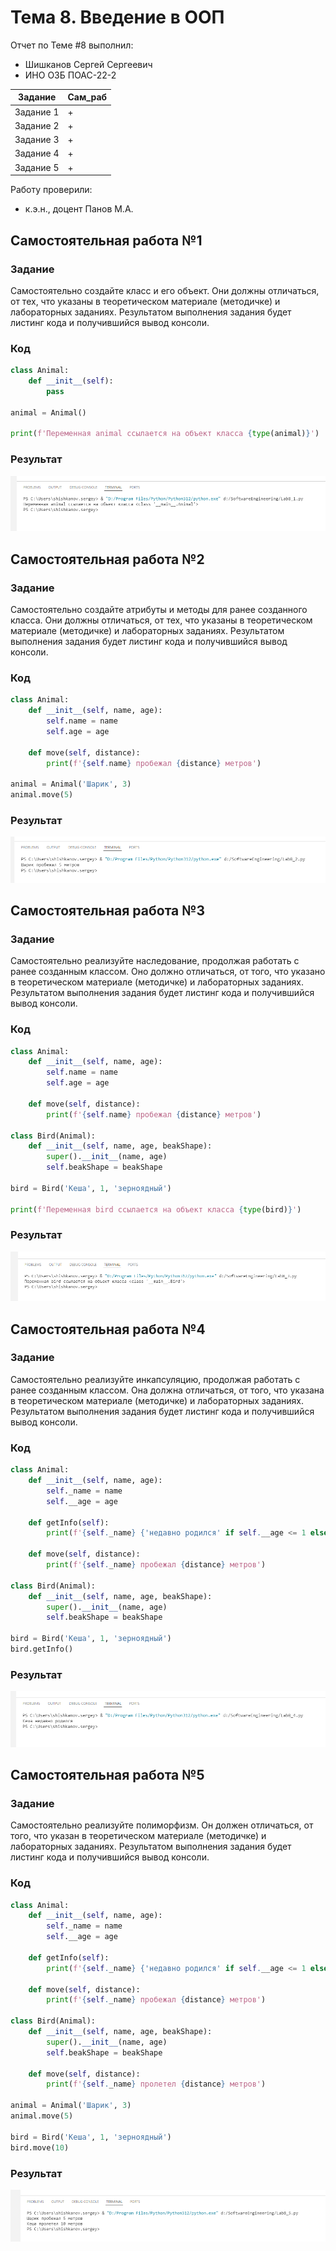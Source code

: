 # Тема 8. Введение в ООП
Отчет по Теме #8 выполнил:
- Шишканов Сергей Сергеевич
- ИНО ОЗБ ПОАС-22-2

| Задание | Сам_раб |
| ------ | ------ |
| Задание 1 | + |
| Задание 2 | + |
| Задание 3 | + |
| Задание 4 | + |
| Задание 5 | + |

Работу проверили:
- к.э.н., доцент Панов М.А.

## Самостоятельная работа №1
### Задание
Самостоятельно создайте класс и его объект. Они должны отличаться, от тех, что указаны в теоретическом материале (методичке) и лабораторных заданиях.
Результатом выполнения задания будет листинг кода и получившийся вывод консоли.

### Код
```python
class Animal:
    def __init__(self):
        pass

animal = Animal()

print(f'Переменная animal ссылается на объект класса {type(animal)}')
```

### Результат
![](https://github.com/GreyKnightGK/SoftwareEngineering/blob/Тема_8/pic/Lab8_1.png)

## Самостоятельная работа №2
### Задание
Самостоятельно создайте атрибуты и методы для ранее созданного класса. Они должны отличаться, от тех, что указаны в теоретическом материале (методичке) и лабораторных заданиях.
Результатом выполнения задания будет листинг кода и получившийся вывод консоли.

### Код
```python
class Animal:
    def __init__(self, name, age):
        self.name = name
        self.age = age

    def move(self, distance):
        print(f'{self.name} пробежал {distance} метров')

animal = Animal('Шарик', 3)
animal.move(5)
```

### Результат
![](https://github.com/GreyKnightGK/SoftwareEngineering/blob/Тема_8/pic/Lab8_2.png)

## Самостоятельная работа №3
### Задание
Самостоятельно реализуйте наследование, продолжая работать с ранее созданным классом. Оно должно отличаться, от того, что указано в теоретическом материале (методичке) и лабораторных
заданиях. Результатом выполнения задания будет листинг кода и получившийся вывод консоли.

### Код
```python
class Animal:
    def __init__(self, name, age):
        self.name = name
        self.age = age

    def move(self, distance):
        print(f'{self.name} пробежал {distance} метров')

class Bird(Animal):
    def __init__(self, name, age, beakShape):
        super().__init__(name, age)
        self.beakShape = beakShape

bird = Bird('Кеша', 1, 'зерноядный')

print(f'Переменная bird ссылается на объект класса {type(bird)}')
```

### Результат
![](https://github.com/GreyKnightGK/SoftwareEngineering/blob/Тема_8/pic/Lab8_3.png)

## Самостоятельная работа №4
### Задание
Самостоятельно реализуйте инкапсуляцию, продолжая работать с ранее созданным классом. Она должна отличаться, от того, что указана в теоретическом материале (методичке) и лабораторных
заданиях. Результатом выполнения задания будет листинг кода и получившийся вывод консоли.

### Код
```python
class Animal:
    def __init__(self, name, age):
        self._name = name
        self.__age = age

    def getInfo(self):
        print(f'{self._name} {'недавно родился' if self.__age <= 1 else 'с нами уже ' + str(self.__age) + (' года' if self.__age < 5 else ' лет')}')
    
    def move(self, distance):
        print(f'{self._name} пробежал {distance} метров')

class Bird(Animal):
    def __init__(self, name, age, beakShape):
        super().__init__(name, age)
        self.beakShape = beakShape

bird = Bird('Кеша', 1, 'зерноядный')
bird.getInfo()
```

### Результат
![](https://github.com/GreyKnightGK/SoftwareEngineering/blob/Тема_8/pic/Lab8_4.png)

## Самостоятельная работа №5
### Задание
Самостоятельно реализуйте полиморфизм. Он должен отличаться, от того, что указан в теоретическом материале (методичке) и лабораторных заданиях. Результатом выполнения задания будет
листинг кода и получившийся вывод консоли.

### Код
```python
class Animal:
    def __init__(self, name, age):
        self._name = name
        self.__age = age

    def getInfo(self):
        print(f'{self._name} {'недавно родился' if self.__age <= 1 else 'с нами уже ' + str(self.__age) + (' года' if self.__age < 5 else ' лет')}')
    
    def move(self, distance):
        print(f'{self._name} пробежал {distance} метров')

class Bird(Animal):
    def __init__(self, name, age, beakShape):
        super().__init__(name, age)
        self.beakShape = beakShape

    def move(self, distance):
        print(f'{self._name} пролетел {distance} метров')

animal = Animal('Шарик', 3)
animal.move(5)

bird = Bird('Кеша', 1, 'зерноядный')
bird.move(10)
```

### Результат
![](https://github.com/GreyKnightGK/SoftwareEngineering/blob/Тема_8/pic/Lab8_5.png)